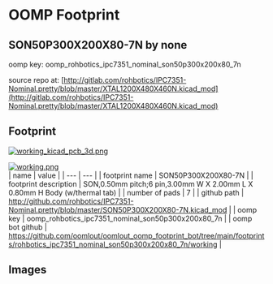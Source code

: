 # OOMP Footprint  
## SON50P300X200X80-7N  by none  
  
oomp key: oomp_rohbotics_ipc7351_nominal_son50p300x200x80_7n  
  
source repo at: [http://gitlab.com/rohbotics/IPC7351-Nominal.pretty/blob/master/XTAL1200X480X460N.kicad_mod](http://gitlab.com/rohbotics/IPC7351-Nominal.pretty/blob/master/XTAL1200X480X460N.kicad_mod)  
## Footprint  
  
[![working_kicad_pcb_3d.png](working_kicad_pcb_3d_600.png)](working_kicad_pcb_3d.png)  
  
[![working.png](working_600.png)](working.png)  
| name | value | 
| --- | --- | 
| footprint name | SON50P300X200X80-7N | 
| footprint description | SON,0.50mm pitch;6 pin,3.00mm W X 2.00mm L X 0.80mm H Body (w/thermal tab) | 
| number of pads | 7 | 
| github path | http://github.com/rohbotics/IPC7351-Nominal.pretty/blob/master/SON50P300X200X80-7N.kicad_mod | 
| oomp key | oomp_rohbotics_ipc7351_nominal_son50p300x200x80_7n | 
| oomp bot github | https://github.com/oomlout/oomlout_oomp_footprint_bot/tree/main/footprints/rohbotics_ipc7351_nominal_son50p300x200x80_7n/working | 
## Images  
